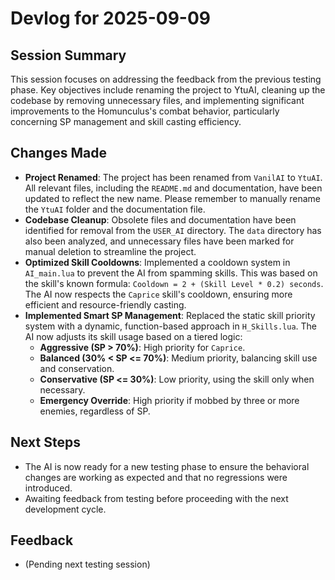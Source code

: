# Devlog for 2025-09-09

## Session Summary

This session focuses on addressing the feedback from the previous testing phase. Key objectives include renaming the project to YtuAI, cleaning up the codebase by removing unnecessary files, and implementing significant improvements to the Homunculus's combat behavior, particularly concerning SP management and skill casting efficiency.

## Changes Made

- **Project Renamed**: The project has been renamed from `VanilAI` to `YtuAI`. All relevant files, including the `README.md` and documentation, have been updated to reflect the new name. Please remember to manually rename the `YtuAI` folder and the documentation file.
- **Codebase Cleanup**: Obsolete files and documentation have been identified for removal from the `USER_AI` directory. The `data` directory has also been analyzed, and unnecessary files have been marked for manual deletion to streamline the project.
- **Optimized Skill Cooldowns**: Implemented a cooldown system in `AI_main.lua` to prevent the AI from spamming skills. This was based on the skill's known formula: `Cooldown = 2 + (Skill Level * 0.2) seconds`. The AI now respects the `Caprice` skill's cooldown, ensuring more efficient and resource-friendly casting.
- **Implemented Smart SP Management**: Replaced the static skill priority system with a dynamic, function-based approach in `H_Skills.lua`. The AI now adjusts its skill usage based on a tiered logic:
    - **Aggressive (SP > 70%)**: High priority for `Caprice`.
    - **Balanced (30% < SP <= 70%)**: Medium priority, balancing skill use and conservation.
    - **Conservative (SP <= 30%)**: Low priority, using the skill only when necessary.
    - **Emergency Override**: High priority if mobbed by three or more enemies, regardless of SP.

## Next Steps

- The AI is now ready for a new testing phase to ensure the behavioral changes are working as expected and that no regressions were introduced.
- Awaiting feedback from testing before proceeding with the next development cycle.

## Feedback

- (Pending next testing session)
